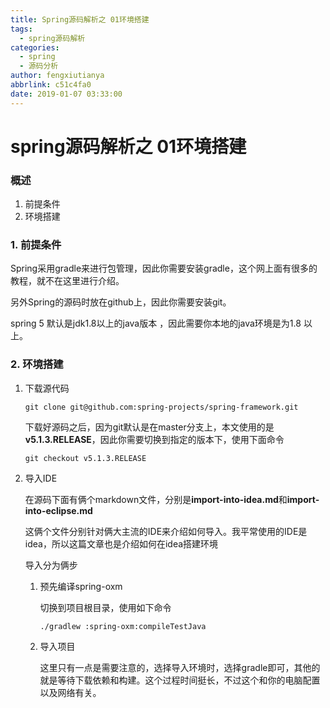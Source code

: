 ```yaml
---
title: Spring源码解析之 01环境搭建
tags:
  - spring源码解析
categories:
  - spring
  - 源码分析
author: fengxiutianya
abbrlink: c51c4fa0
date: 2019-01-07 03:33:00
---
```

# spring源码解析之 01环境搭建

### 概述

1. 前提条件
2. 环境搭建

### 1. 前提条件

Spring采用gradle来进行包管理，因此你需要安装gradle，这个网上面有很多的教程，就不在这里进行介绍。

另外Spring的源码时放在github上，因此你需要安装git。

spring 5 默认是jdk1.8以上的java版本 ，因此需要你本地的java环境是为1.8 以上。

<!-- more -->

### 2. 环境搭建

1. 下载源代码

   ```
   git clone git@github.com:spring-projects/spring-framework.git
   ```

   下载好源码之后，因为git默认是在master分支上，本文使用的是**v5.1.3.RELEASE**，因此你需要切换到指定的版本下，使用下面命令

   ```
   git checkout v5.1.3.RELEASE
   ```

2. 导入IDE

   在源码下面有俩个markdown文件，分别是**import-into-idea.md**和**import-into-eclipse.md**

   这俩个文件分别针对俩大主流的IDE来介绍如何导入。我平常使用的IDE是idea，所以这篇文章也是介绍如何在idea搭建环境

   导入分为俩步

   1. 预先编译spring-oxm

      切换到项目根目录，使用如下命令

      ```
      ./gradlew :spring-oxm:compileTestJava
      ```

   2. 导入项目

      这里只有一点是需要注意的，选择导入环境时，选择gradle即可，其他的就是等待下载依赖和构建。这个过程时间挺长，不过这个和你的电脑配置以及网络有关。